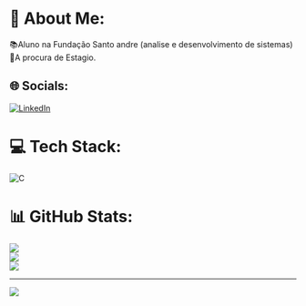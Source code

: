 # 💫 About Me:
📚Aluno na Fundação Santo andre (analise e desenvolvimento de sistemas)<br>💼A procura de Estagio.


## 🌐 Socials:
[![LinkedIn](https://img.shields.io/badge/LinkedIn-%230077B5.svg?logo=linkedin&logoColor=white)](https://www.linkedin.com/in/cttgabrielgarcia/) 

# 💻 Tech Stack:
![C](https://img.shields.io/badge/c-%2300599C.svg?style=for-the-badge&logo=c&logoColor=white)
# 📊 GitHub Stats:
![](https://github-readme-stats.vercel.app/api?username=GarciaGabrielDEV&theme=react&hide_border=false&include_all_commits=false&count_private=false)<br/>
![](https://github-readme-streak-stats.herokuapp.com/?user=GarciaGabrielDEV&theme=react&hide_border=false)<br/>
![](https://github-readme-stats.vercel.app/api/top-langs/?username=GarciaGabrielDEV&theme=react&hide_border=false&include_all_commits=false&count_private=false&layout=compact)

---
[![](https://visitcount.itsvg.in/api?id=GarciaGabrielDEV&icon=4&color=0)](https://visitcount.itsvg.in)

<!-- Proudly created with GPRM ( https://gprm.itsvg.in ) -->

